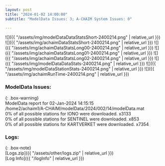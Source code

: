 ```yaml
---
layout: post
title: "2024-01-02 14:00:00"
subtitle: "ModelData Issues: 3; A-CHAIM System Issues: 0"

---
```


![]({{ "/assets/img/modelDataDataStatsShort-2400214.png" | relative_url }})
![]({{ "/assets/img/achaimDataStatsShort-2400214.png" | relative_url }})
![]({{ "/assets/img/achaimDataStatsLong00-2400214.png" | relative_url }})
![]({{ "/assets/img/achaimDataStatsLong01-2400214.png" | relative_url }})
![]({{ "/assets/img/achaimDataStatsLong02-2400214.png" | relative_url }})
![]({{ "/assets/img/modelDataDataStats-2400214.png" | relative_url }})
![]({{ "/assets/img/modelDataStationStats-2400214.png" | relative_url }})
![]({{ "/assets/img/achaimRunTime-2400214.png" | relative_url }})


### ModelData Issues:  
  
{: .box-warning}  
 ModelData report for 02-Jan-2024 14:15:15   
 /home2/achaim1/A-CHAIM/modelData/2024/002/14/modelData.mat   
 0% of all possible stations for IONO were downloaded. x3133   
 0% of all possible stations for SENTINEL were downloaded. x853   
 0% of all possible stations for KARTVERKET were downloaded. x7354   
  


### Logs:  
  
{: .box-note}  
[Logs.zip]({{ "/assets/other/logs.zip" | relative_url }})  
[Log Info]({{ "/logInfo" | relative_url }})  
